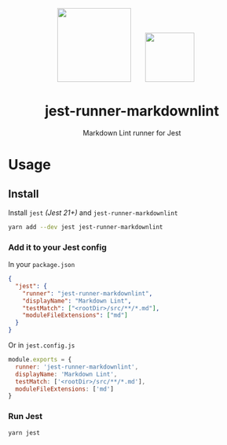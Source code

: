 <div align="center">
  <img width="150" src="https://cdn.worldvectorlogo.com/logos/markdown.svg">
  <a href="https://facebook.github.io/jest/">
    <img height="100" vspace="" hspace="25" src="https://cdn.worldvectorlogo.com/logos/jest.svg">
  </a>
  <h1>jest-runner-markdownlint</h1>
  <p>Markdown Lint runner for Jest</p>
</div>

# Usage

## Install

Install `jest` _(Jest 21+)_ and `jest-runner-markdownlint`

```bash
yarn add --dev jest jest-runner-markdownlint
```

### Add it to your Jest config

In your `package.json`

```json
{
  "jest": {
    "runner": "jest-runner-markdownlint",
    "displayName": "Markdown Lint",
    "testMatch": ["<rootDir>/src/**/*.md"],
    "moduleFileExtensions": ["md"]
  }
}
```

Or in `jest.config.js`

```js
module.exports = {
  runner: 'jest-runner-markdownlint',
  displayName: 'Markdown Lint',
  testMatch: ['<rootDir>/src/**/*.md'],
  moduleFileExtensions: ['md']
}
```

### Run Jest

```bash
yarn jest
```
